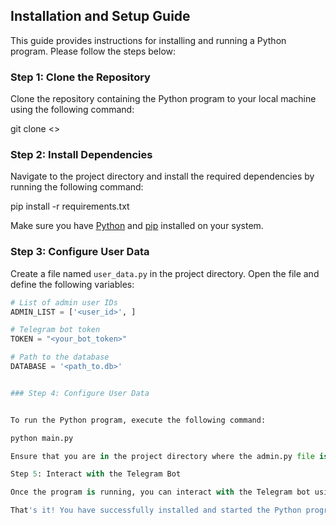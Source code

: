 ## Installation and Setup Guide

This guide provides instructions for installing and running a Python program. Please follow the steps below:

### Step 1: Clone the Repository

Clone the repository containing the Python program to your local machine using the following command:

git clone <>



### Step 2: Install Dependencies

Navigate to the project directory and install the required dependencies by running the following command:

pip install -r requirements.txt


Make sure you have [Python](https://www.python.org/) and [pip](https://pip.pypa.io/) installed on your system.

### Step 3: Configure User Data

Create a file named `user_data.py` in the project directory. Open the file and define the following variables:

```python
# List of admin user IDs
ADMIN_LIST = ['<user_id>', ]

# Telegram bot token
TOKEN = "<your_bot_token>"

# Path to the database
DATABASE = '<path_to.db>'


### Step 4: Configure User Data


To run the Python program, execute the following command:

python main.py 

Ensure that you are in the project directory where the admin.py file is located.

Step 5: Interact with the Telegram Bot

Once the program is running, you can interact with the Telegram bot using the configured commands and functionality.

That's it! You have successfully installed and started the Python program. Follow the program-specific instructions for further usage and customization.